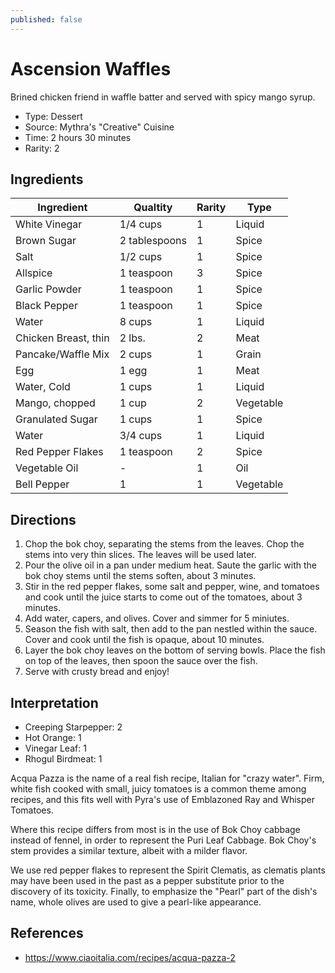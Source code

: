 ```yaml
---
published: false
---
```


# Ascension Waffles

Brined chicken friend in waffle batter and served with spicy mango syrup.

* Type: Dessert
* Source: Mythra's "Creative" Cuisine
* Time: 2 hours 30 minutes
* Rarity: 2

## Ingredients

| Ingredient           | Qualtity       | Rarity | Type      |
| -------------------- | -------------- | ------ | --------- |
| White Vinegar        | 1/4 cups       | 1      | Liquid    |
| Brown Sugar          | 2 tablespoons  | 1      | Spice     |
| Salt                 | 1/2 cups       | 1      | Spice     |
| Allspice             | 1 teaspoon     | 3      | Spice     |
| Garlic Powder        | 1 teaspoon     | 1      | Spice     |
| Black Pepper         | 1 teaspoon     | 1      | Spice     |
| Water                | 8 cups         | 1      | Liquid    |
| Chicken Breast, thin | 2 lbs.         | 2      | Meat      |
| Pancake/Waffle Mix   | 2 cups         | 1      | Grain     |
| Egg                  | 1 egg          | 1      | Meat      |
| Water, Cold          | 1 cups         | 1      | Liquid    |
| Mango, chopped       | 1 cup          | 2      | Vegetable |
| Granulated Sugar     | 1 cups         | 1      | Spice     |
| Water                | 3/4 cups       | 1      | Liquid    |
| Red Pepper Flakes    | 1 teaspoon     | 2      | Spice     |
| Vegetable Oil        | -              | 1      | Oil       |
| Bell Pepper          | 1              | 1      | Vegetable |

## Directions

1. Chop the bok choy, separating the stems from the leaves. Chop the stems into very thin slices. The leaves will be used later.
2. Pour the olive oil in a pan under medium heat. Saute the garlic with the bok choy stems until the stems soften, about 3 minutes.
3. Stir in the red pepper flakes, some salt and pepper, wine, and tomatoes and cook until the juice starts to come out of the tomatoes, about 3 minutes.
4. Add water, capers, and olives. Cover and simmer for 5 miniutes.
5. Season the fish with salt, then add to the pan nestled within the sauce. Cover and cook until the fish is opaque, about 10 minutes.
6. Layer the bok choy leaves on the bottom of serving bowls. Place the fish on top of the leaves, then spoon the sauce over the fish.
7. Serve with crusty bread and enjoy!

## Interpretation

* Creeping Starpepper: 2
* Hot Orange: 1
* Vinegar Leaf: 1
* Rhogul Birdmeat: 1

Acqua Pazza is the name of a real fish recipe, Italian for "crazy water". Firm, white fish cooked with small, juicy tomatoes is a common theme among recipes, and this fits well with Pyra's use of Emblazoned Ray and Whisper Tomatoes.

Where this recipe differs from most is in the use of Bok Choy cabbage instead of fennel, in order to represent the Puri Leaf Cabbage. Bok Choy's stem provides a similar texture, albeit with a milder flavor.

We use red pepper flakes to represent the Spirit Clematis, as clematis plants may have been used in the past as a pepper substitute prior to the discovery of its toxicity. Finally, to emphasize the "Pearl" part of the dish's name, whole olives are used to give a pearl-like appearance.

## References

* https://www.ciaoitalia.com/recipes/acqua-pazza-2
